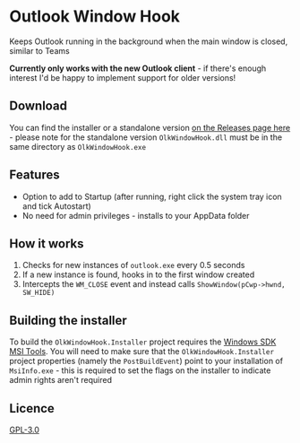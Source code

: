 # Outlook Window Hook

Keeps Outlook running in the background when the main window is closed, similar to Teams

**Currently only works with the new Outlook client** - if there's enough interest I'd be happy to implement support for older versions!

## Download

You can find the installer or a standalone version [on the Releases page here](https://github.com/Palsternakka/OutlookWindowHook/releases) - please note for the standalone version `OlkWindowHook.dll` must be in the same directory as `OlkWindowHook.exe`

## Features

- Option to add to Startup (after running, right click the system tray icon and tick Autostart)
- No need for admin privileges - installs to your AppData folder

## How it works

1. Checks for new instances of `outlook.exe` every 0.5 seconds
2. If a new instance is found, hooks in to the first window created
3. Intercepts the `WM_CLOSE` event and instead calls `ShowWindow(pCwp->hwnd, SW_HIDE)`

## Building the installer

To build the `OlkWindowHook.Installer` project requires the [Windows SDK MSI Tools](https://developer.microsoft.com/en-us/windows/downloads/windows-sdk/). You will need to make sure that the `OlkWindowHook.Installer` project properties (namely the `PostBuildEvent`) point to your installation of `MsiInfo.exe` - this is required to set the flags on the installer to indicate admin rights aren't required

## Licence

[GPL-3.0](https://github.com/Palsternakka/OutlookWindowHook?tab=GPL-3.0-1-ov-file)
